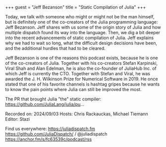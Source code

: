 +++
guest = "Jeff Bezanson"
title = "Static Compilation of Julia"
+++

Today, we talk with someone who might or might not be the man himself, but is definitely one of the co-creators of the Julia programming language: Jeff Bezanson. Jeff shares with us some of the origin story of Julia and how multiple dispatch found its way into the language. Then, we dig a bit deeper into the recent advancements of static compilation of Julia. Jeff explains why we had to wait so long, what the difficult design decisions have been, and the additional hurdles that had to be cleared.

Jeff Bezanson is one of the reasons this podcast exists, because he is one of the co-creators of Julia. Together with his co-creators Stefan Karpinski, Viral Shah and Alan Edelman, he is also the co-founder of JuliaHub Inc. of which Jeff is currently the CTO. Together with Stefan and Viral, he was awarded the J. H. Wilkinson Prize for Numerical Software in 2019. He once stated that one of his favorite channels is hashtag gripes because he wants to know the pain points where Julia can still be improved the most.

The PR that brought Julia "the" static compiler: https://github.com/JuliaLang/julia/pu... 

Recorded on: 2024/09/03
Hosts: Chris Rackauckas, Michael Tiemann
Editor: Stazi

Find us everywhere:
https://juliadispatch.fm
https://github.com/JuliaDispatch/
   / @juliadispatch  
https://anchor.fm/s/fc63539c/podcast/rss
